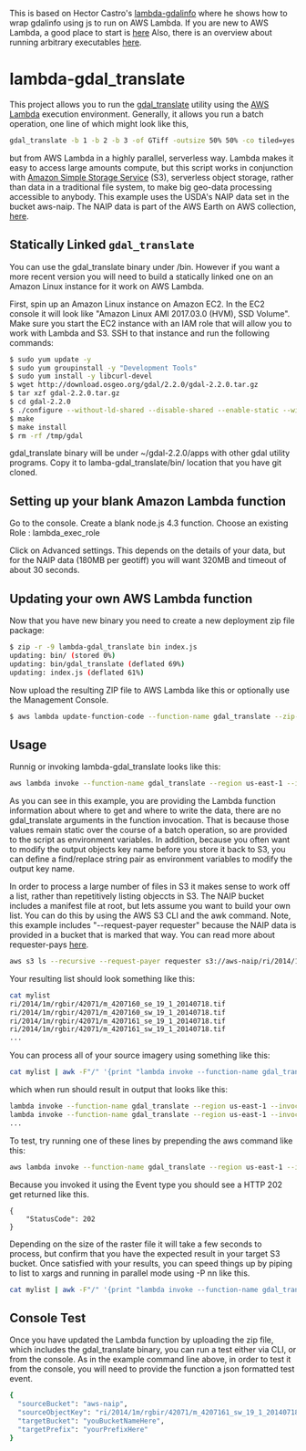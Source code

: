 This is based on Hector Castro's [lambda-gdalinfo](https://github.com/hectcastro/lambda-gdalinfo) where he shows how to wrap gdalinfo using js to run on AWS Lambda.
If you are new to AWS Lambda, a good place to start is [here](
http://docs.aws.amazon.com/lambda/latest/dg/getting-started.html)
Also, there is an overview about running arbitrary executables [here](https://aws.amazon.com/blogs/compute/running-executables-in-aws-lambda/).

# lambda-gdal_translate

This project allows you to run the [gdal_translate](http://www.gdal.org/gdal_translate.html) utility using the [AWS Lambda](https://aws.amazon.com/lambda/) execution environment.
Generally, it allows you run a batch operation, one line of which might look like this,

```bash
gdal_translate -b 1 -b 2 -b 3 -of GTiff -outsize 50% 50% -co tiled=yes -co BLOCKXSIZE=512 -co BLOCKYSIZE=512' -co PHOTOMETRIC=YCBCR -co COMPRESS=JPEG -co JPEG_QUALITY='85' input.tif output.tif
```
but from AWS Lambda in a highly parallel, serverless way. Lambda makes it easy to access large amounts compute, but this script works in conjunction with [Amazon Simple Storage Service](https://aws.amazon.com/s3) (S3), serverless object storage, rather than data in a traditional file system, to make big geo-data processing accessible to anybody. This example uses the USDA's NAIP data set in the bucket aws-naip. The NAIP data is part of the AWS Earth on AWS collection, [here](https://aws.amazon.com/public-datasets/naip/).

## Statically Linked `gdal_translate`

You can use the gdal_translate binary under /bin. However if you want a more recent version you will need to build a statically linked one on an Amazon Linux instance for it work on AWS Lambda.

First, spin up an Amazon Linux instance on Amazon EC2. In the EC2 console it will look like "Amazon Linux AMI 2017.03.0 (HVM), SSD Volume".  Make sure you start the EC2 instance with an IAM role that will allow you to work with Lambda and S3. SSH to that instance and run the following commands:

```bash
$ sudo yum update -y
$ sudo yum groupinstall -y "Development Tools"
$ sudo yum install -y libcurl-devel
$ wget http://download.osgeo.org/gdal/2.2.0/gdal-2.2.0.tar.gz
$ tar xzf gdal-2.2.0.tar.gz
$ cd gdal-2.2.0
$ ./configure --without-ld-shared --disable-shared --enable-static --with-curl --prefix /tmp/gdal
$ make
$ make install
$ rm -rf /tmp/gdal
```
gdal_translate binary will be under ~/gdal-2.2.0/apps with other gdal utility programs. Copy it to lamba-gdal_translate/bin/ location that you have git cloned.

## Setting up your blank Amazon Lambda function

Go to the console. Create a blank node.js 4.3 function.
Choose an existing Role : lambda_exec_role

Click on Advanced settings. This depends on the details of your data, but for the NAIP data (180MB per geotiff) you will want 320MB and timeout of about 30 seconds.

## Updating your own AWS Lambda function

Now that you have new binary you need to create a new deployment zip file package:

```bash
$ zip -r -9 lambda-gdal_translate bin index.js
updating: bin/ (stored 0%)
updating: bin/gdal_translate (deflated 69%)
updating: index.js (deflated 61%)
```
Now upload the resulting ZIP file to AWS Lambda like this or optionally use the Management Console.

```bash
$ aws lambda update-function-code --function-name gdal_translate --zip-file fileb://lambda-gdal_translate.zip
```

## Usage

Runnig or invoking lambda-gdal_translate looks like this:

```bash
aws lambda invoke --function-name gdal_translate --region us-east-1 --invocation-type Event --payload '{"sourceBucket": "aws-naip", "sourceObjectKey": "ri/2014/1m/rgbir/42071/m_4207160_se_19_1_20140718.tif", "targetBucket": "yourBucketNameHere", "targetPrefix": "yourPrefixHere"}' log
```

As you can see in this example, you are providing the Lambda function information about where to get and where to write the  data, there are no gdal_translate arguments in the function invocation. That is because those values remain static over the course of a batch operation, so are provided to the script as environment variables. In addition, because you often want to modify the output objects key name before you store it back to S3, you can define a find/replace string pair as environment variables to modify the output key name.

In order to process a large number of files in S3 it makes sense to work off a list, rather than repetitively listing objeccts in S3. The NAIP bucket includes a manifest file at root, but lets assume you want to build your own list. You can do this by using the AWS S3 CLI and the awk command. Note, this example includes "--request-payer requester" because the NAIP data is provided in a bucket that is marked that way. You can read more about requester-pays [here](http://docs.aws.amazon.com/AmazonS3/latest/dev/RequesterPaysBuckets.html). 

```bash
aws s3 ls --recursive --request-payer requester s3://aws-naip/ri/2014/1m/rgbir | grep tif | awk -F" " '{print $4}' > mylist
```
Your resulting list should look something like this:

```bash
cat mylist
ri/2014/1m/rgbir/42071/m_4207160_se_19_1_20140718.tif
ri/2014/1m/rgbir/42071/m_4207160_sw_19_1_20140718.tif
ri/2014/1m/rgbir/42071/m_4207161_se_19_1_20140718.tif
ri/2014/1m/rgbir/42071/m_4207161_sw_19_1_20140718.tif
...
```
You can process all of your source imagery using something like this:

```bash
cat mylist | awk -F"/" '{print "lambda invoke --function-name gdal_translate --region us-east-1 --invocation-type Event --payload \x27{\"sourceBucket\": \"aws-naip\",\"sourceObjectKey\": \""$0"\", \"targetBucket\": \"yourBucketNameHere\", \"targetPrefix\": \"yourPrefixHere\"}\x27 log" }'
```

which when run should result in output that looks like this:

```bash
lambda invoke --function-name gdal_translate --region us-east-1 --invocation-type Event --payload '{"sourceBucket": "aws-naip","sourceObjectKey": "ri/2014/1m/rgbir/42071/m_4207161_se_19_1_20140718.tif", "targetBucket": "youBucketNameHere", "targetPrefix": "yourPrefixHere"}' log
lambda invoke --function-name gdal_translate --region us-east-1 --invocation-type Event --payload '{"sourceBucket": "aws-naip","sourceObjectKey": "ri/2014/1m/rgbir/42071/m_4207161_sw_19_1_20140718.tif", "targetBucket": "youBucketNameHere", "targetPrefix": "yourPrefixHere"}' log
...
```
To test, try running one of these lines by prepending the aws command like this:

```bash
aws lambda invoke --function-name gdal_translate --region us-east-1 --invocation-type Event --payload '{"sourceBucket": "aws-naip","sourceObjectKey": "ri/2014/1m/rgbir/42071/m_4207161_sw_19_1_20140718.tif", "targetBucket": "youBucketNameHere", "targetPrefix": "yourPrefixHere"}' log
```

Because you invoked it using the Event type you should see a HTTP 202 get returned like this.

```
{
    "StatusCode": 202
}
```

Depending on the size of the raster file it will take a few seconds to process, but confirm that you have the expected result in your target S3 bucket. Once satisfied with your results, you can speed things up by piping to list to xargs and running in parallel mode using -P nn like this.

```bash
cat mylist | awk -F"/" '{print "lambda invoke --function-name gdal_translate --region us-east-1 --invocation-type Event --payload \x27{\"sourceBucket\": \"aws-naip\",\"sourceObjectKey\": \""$0"\", \"targetBucket\": \"youBucketNameHere\", \"targetPrefix\": \"yourPrefixHere\"}\x27 log" }' | xargs -n 11 -P 64 aws
```

## Console Test

Once you have updated the Lambda function by uploading the zip file, which includes the gdal_translate binary, you can run a test either via CLI, or from the console. As in the example command line above, in order to test it from the console, you will need to provide the function a json formatted test event.

```bash
{
  "sourceBucket": "aws-naip",
  "sourceObjectKey": "ri/2014/1m/rgbir/42071/m_4207161_sw_19_1_20140718.tif",
  "targetBucket": "youBucketNameHere",
  "targetPrefix": "yourPrefixHere"
}
```




